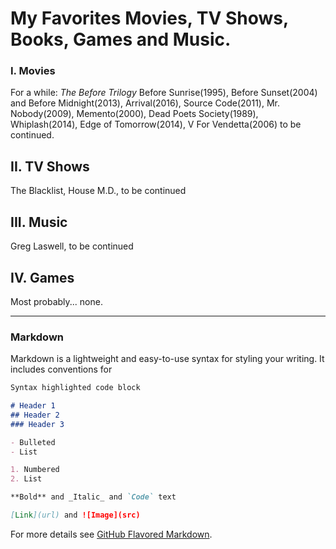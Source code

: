 # My Favorites Movies, TV Shows, Books, Games and Music.


### I. Movies
For a while: *The Before Trilogy* Before Sunrise(1995), Before Sunset(2004) and Before Midnight(2013), Arrival(2016), Source Code(2011), Mr. Nobody(2009), Memento(2000), Dead Poets Society(1989), Whiplash(2014), Edge of Tomorrow(2014), V For Vendetta(2006) to be continued.

## II. TV Shows
The Blacklist, House M.D., to be continued

## III. Music
Greg Laswell, to be continued

## IV. Games
Most probably... none.
































_____________________________________________________________________________________________
### Markdown

Markdown is a lightweight and easy-to-use syntax for styling your writing. It includes conventions for

```markdown
Syntax highlighted code block

# Header 1
## Header 2
### Header 3

- Bulleted
- List

1. Numbered
2. List

**Bold** and _Italic_ and `Code` text

[Link](url) and ![Image](src)
```

For more details see [GitHub Flavored Markdown](https://guides.github.com/features/mastering-markdown/).

